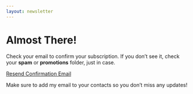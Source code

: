 ```yaml
---
layout: newsletter
---
```


<h1 class="text-3xl font-semibold text-cyan-600">Almost There!</h1>
<p class="text-gray-600 mt-4 max-w-md mx-auto leading-relaxed">
    Check your email to confirm your subscription.
    If you don’t see it, check your <strong>spam</strong> or <strong>promotions</strong> folder, just in case.
</p>

<!-- Resend Confirmation Email Button (Optional) -->
<a href="https://buttondown.email/resend-verification/josh_around"
    class="mt-6 inline-block w-full bg-pink-500 text-white font-semibold py-3 rounded-md hover:bg-pink-400 transition">
    Resend Confirmation Email
</a>

<!-- Additional Reminder -->
<p class="text-sm text-gray-500 mt-4">
    Make sure to add my email to your contacts so you don’t miss any updates!
</p>

